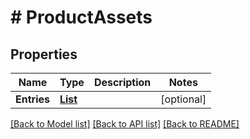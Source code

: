 # # ProductAssets


## Properties 


Name | Type | Description | Notes
------------ | ------------- | ------------- | -------------
**Entries**| [**List<ProductAssetsEntry>**](ProductAssetsEntry.md) |   | [optional]


[[Back to Model list]](../../README.md#models) [[Back to API list]](../../README.md#endpoints) [[Back to README]](../../README.md)


